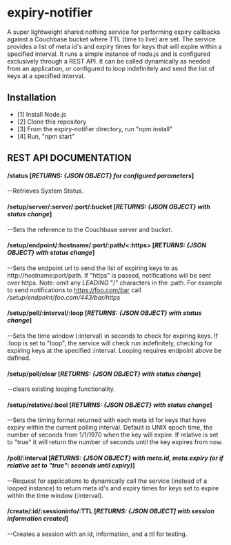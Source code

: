 expiry-notifier
===============

A super lightweight shared nothing service for performing expiry callbacks against a Couchbase bucket where TTL (time to live) are set.   The service provides a list of meta id's and expiry times for keys that will expire within a specified interval.   It runs a simple instance of node.js and is configured exclusively through a REST API.  It can be called dynamically as needed from an application, or configured to loop indefinitely and send the list of keys at a specified interval.   

## Installation
 - [1] Install Node.js
 - [2] Clone this repository
 - [3] From the expiry-notifier directory, run "npm install"
 - [4] Run, "npm start"

## REST API DOCUMENTATION
#### /status [**_RETURNS: {JSON OBJECT} for configured parameters_**] 								
--Retrieves System Status.

#### /setup/server/:server/:port/:bucket	[**_RETURNS: {JSON OBJECT} with status change_**]
--Sets the reference to the Couchbase server and bucket.   

#### /setup/endpoint/:hostname/:port/:path/<:https>  [**_RETURNS: {JSON OBJECT} with status change_**]
--Sets the endpoint url to send the list of expiring keys to as http://hostname:port/path.  If "https" is passed, notifications will be sent over https.  Note: omit any *LEADING* "/" characters in the :path.  For example to send notifications to https://foo.com/bar call _/setup/endpoint/foo.com/443/bar/https_
  
#### /setup/poll/:interval/:loop [**_RETURNS: {JSON OBJECT} with status change_**]
--Sets the time window (:interval) in seconds to check for expiring keys.  If :loop is set to "loop", the service will check run indefinitely, checking for expiring keys at the specified :interval. Looping requires endpoint above be defined.  

#### /setup/poll/clear  [**_RETURNS: {JSON OBJECT} with status change_**]
--clears existing looping functionality.  
  
#### /setup/relative/:bool  [**_RETURNS: {JSON OBJECT} with status change_**]
--Sets the timing format returned with each meta id for keys that have expiry within the current polling interval.  Default is UNIX epoch time, the number of seconds from 1/1/1970 when the key will expire.  If relative is set to "true" it will return the number of seconds until the key expires from now.    

#### /poll/:interval [**_RETURNS: {JSON OBJECT} with meta.id, meta.expiry (or if relative set to "true": seconds until expiry)_**]
--Request for applications to dynamically call the service (instead of a looped instance) to return meta id's and expiry times for keys set to expire within the time window (:interval).
   
#### /create/:id/:sessioninfo/:TTL [**_RETURNS: {JSON OBJECT] with session information created_**]
--Creates a session with an id, information, and a ttl for testing.
